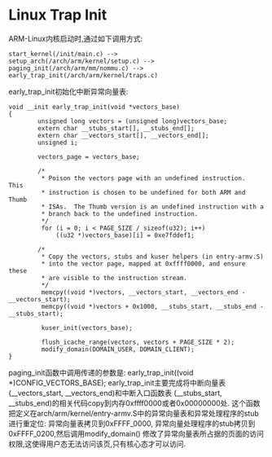 Linux Trap Init
================================================================================

ARM-Linux内核启动时,通过如下调用方式:

```
start_kernel(/init/main.c) -->
setup_arch(/arch/arm/kernel/setup.c) -->
paging_init(/arch/arm/mm/nommu.c) -->
early_trap_init(/arch/arm/kernel/traps.c)
```

early_trap_init初始化中断异常向量表:

```
void __init early_trap_init(void *vectors_base)
{
        unsigned long vectors = (unsigned long)vectors_base;
        extern char __stubs_start[], __stubs_end[];
        extern char __vectors_start[], __vectors_end[];
        unsigned i;

        vectors_page = vectors_base;

        /*
         * Poison the vectors page with an undefined instruction.  This
         * instruction is chosen to be undefined for both ARM and Thumb
         * ISAs.  The Thumb version is an undefined instruction with a
         * branch back to the undefined instruction.
         */
         for (i = 0; i < PAGE_SIZE / sizeof(u32); i++)
             ((u32 *)vectors_base)[i] = 0xe7fddef1;

        /*
         * Copy the vectors, stubs and kuser helpers (in entry-armv.S)
         * into the vector page, mapped at 0xffff0000, and ensure these
         * are visible to the instruction stream.
         */
         memcpy((void *)vectors, __vectors_start, __vectors_end - __vectors_start);
         memcpy((void *)vectors + 0x1000, __stubs_start, __stubs_end - __stubs_start);

         kuser_init(vectors_base);

         flush_icache_range(vectors, vectors + PAGE_SIZE * 2);
         modify_domain(DOMAIN_USER, DOMAIN_CLIENT);
}
```

paging_init函数中调用传递的参数是: early_trap_init((void *)CONFIG_VECTORS_BASE);
early_trap_init主要完成将中断向量表(__vectors_start, __vectors_end)和中断入口函数表
(__stubs_start, __stubs_end)的相关代码copy到内存0xffff0000或者0x00000000处.
这个函数把定义在arch/arm/kernel/entry-armv.S中的异常向量表和异常处理程序的stub进行重定位:
异常向量表拷贝到0xFFFF_0000, 异常向量处理程序的stub拷贝到0xFFFF_0200,然后调用modify_domain()
修改了异常向量表所占据的页面的访问权限,这使得用户态无法访问该页,只有核心态才可以访问.